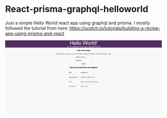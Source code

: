 # React-prisma-graphql-helloworld
 
 Just a simple Hello World react app using graphql and prisma. I mostly followed the tutorial from here: https://scotch.io/tutorials/building-a-recipe-app-using-prisma-and-react
 
 
![alt text](https://github.com/EskoSalaka/React-prisma-graphql-helloworld/blob/master/Screenshot_2019-11-08%20React%20App.png)
